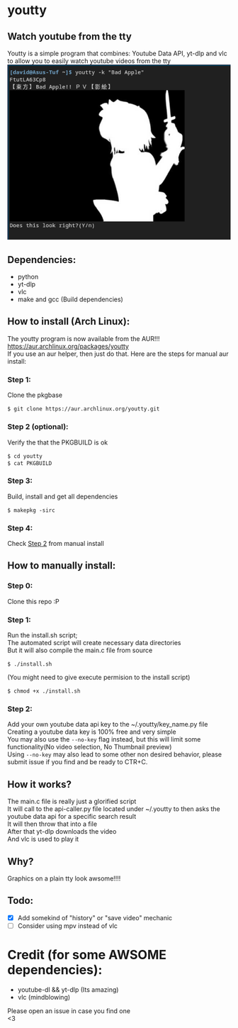 # youtty
## Watch youtube from the tty
Youtty is a simple program that combines: Youtube Data API, yt-dlp and vlc to allow you to easily watch youtube videos from the tty  
![Screenshot](/Screenshot.png)  
## Dependencies:  
- python  
- yt-dlp  
- vlc  
- make and gcc (Build dependencies)
## How to install (Arch Linux):
The youtty program is now available from the AUR!!!   
https://aur.archlinux.org/packages/youtty    
If you use an aur helper, then just do that.
Here are the steps for manual aur install:
### Step 1:
Clone the pkgbase
```
$ git clone https://aur.archlinux.org/youtty.git
```
### Step 2 (optional):
Verify the that the PKGBUILD is ok
```
$ cd youtty
$ cat PKGBUILD
```
### Step 3:
Build, install and get all dependencies
```
$ makepkg -sirc
```
### Step 4:
Check [Step 2](https://github.com/Dvd-Znf/youtty#step-2) from manual install
## How to manually install:
### Step 0:
Clone this repo :P  
### Step 1:
Run the install.sh script;  
The automated script will create necessary data directories  
But it will also compile the main.c file from source
```
$ ./install.sh  
```
(You might need to give execute permision to the install script)
```
$ chmod +x ./install.sh  
```
### Step 2:
Add your own youtube data api key to the ~/.youtty/key_name.py file  
Creating a youtube data key is 100% free and very simple   
You may also use the `--no-key` flag instead, but this will limit some functionality(No video selection, No Thumbnail preview)     
Using `--no-key` may also lead to some other non desired behavior, please submit issue if you find and be ready to CTR+C.     
## How it works?
The main.c file is really just a glorified script  
It will call to the api-caller.py file located under ~/.youtty to then asks the youtube data api for a specific search result  
It will then throw that into a file  
After that yt-dlp downloads the video  
And vlc is used to play it  
## Why?
Graphics on a plain tty look awsome!!!!  
## Todo:   
- [X] Add somekind of "history" or "save video" mechanic
- [ ] Consider using mpv instead of vlc   
# Credit (for some AWSOME dependencies):
- youtube-dl && yt-dlp (Its amazing)
- vlc (mindblowing)
  
Please open an issue in case you find one  
<3  
